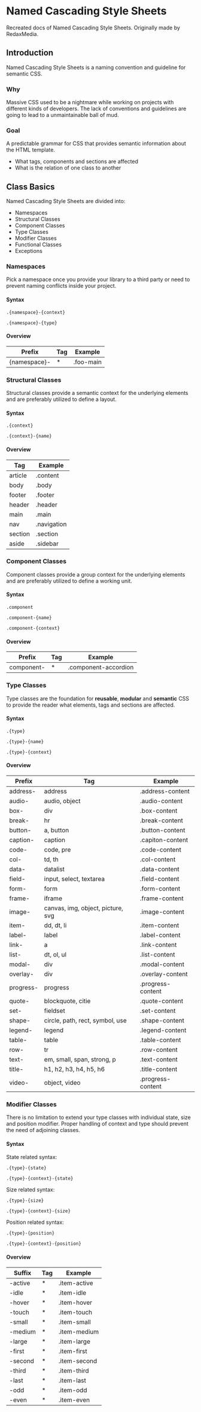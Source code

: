 # Named Cascading Style Sheets
Recreated docs of Named Cascading Style Sheets. Originally made by RedaxMedia.

## Introduction
Named Cascading Style Sheets is a naming convention and guideline for semantic CSS.

### Why

Massive CSS used to be a nightmare while working on projects with different kinds of developers. The lack of conventions and guidelines are going to lead to a unmaintainable ball of mud.

### Goal

A predictable grammar for CSS that provides semantic information about the HTML template.

- What tags, components and sections are affected
- What is the relation of one class to another

## Class Basics

Named Cascading Style Sheets are divided into:

- Namespaces
- Structural Classes
- Component Classes
- Type Classes
- Modifier Classes
- Functional Classes
- Exceptions

### Namespaces
Pick a namespace once you provide your library to a third party or need to prevent naming conflicts inside your project.

#### Syntax

```
.{namespace}-{context}

.{namespace}-{type}
```

#### Overview
| Prefix       | Tag | Example   |
|--------------|-----|-----------|
| {namespace}- | *   | .foo-main |

### Structural Classes
Structural classes provide a semantic context for the underlying elements and are preferably utilized to define a layout.

#### Syntax
```
.{context}

.{context}-{name}
```

#### Overview
| Tag     | Example     |
|---------|-------------|
| article | .content    |
| body    | .body       |
| footer  | .footer     |
| header  | .header     |
| main    | .main       |
| nav     | .navigation |
| section | .section    |
| aside   | .sidebar    |

### Component Classes
Component classes provide a group context for the underlying elements and are preferably utilized to define a working unit.

#### Syntax
```
.component

.component-{name}

.component-{context}
```

#### Overview
| Prefix       | Tag | Example   |
|--------------|-----|-----------|
| component- | *   | .component-accordion |

### Type Classes
Type classes are the foundation for **reusable**, **modular** and **semantic** CSS to provide the reader what elements, tags and sections are affected.

#### Syntax
```
.{type}

.{type}-{name}

.{type}-{context}
```

#### Overview
| Prefix  | Tag                               | Example          |
|---------|-----------------------------------|------------------|
| address- | address                          | .address-content |
| audio-   | audio, object                    | .audio-content   |
| box-     | div                              | .box-content     |
| break-   | hr                               | .break-content   |
| button-  | a, button                        | .button-content  |
| caption- | caption                          | .capiton-content |
| code-    | code, pre                        | .code-content    |
| col-     | td, th                           | .col-content     |
| data-   | datalist                          | .data-content    |
| field-  | input, select, textarea           | .field-content   |
| form-   | form                              | .form-content    |
| frame-  | iframe                            | .frame-content   |
| image-  | canvas, img, object, picture, svg | .image-content   |
| item-   | dd, dt, li                        | .item-content    |
| label-  | label                             | .label-content   |
| link-     | a                               | .link-content     |
| list-     | dt, ol, ul                      | .list-content     |
| modal-    | div                             | .modal-content    |
| overlay-  | div                             | .overlay-content  |
| progress- | progress                        | .progress-content |
| quote-    | blockquote, citie               | .quote-content    |
| set-      | fieldset                        | .set-content      |
| shape-    | circle, path, rect, symbol, use | .shape-content    |
| legend- | legend                            | .legend-content  |
| table- | table                      | .table-content    |
| row-   | tr                         | .row-content      |
| text-  | em, small, span, strong, p | .text-content     |
| title- | h1, h2, h3, h4, h5, h6     | .title-content    |
| video- | object, video              | .progress-content |


### Modifier Classes
There is no limitation to extend your type classes with individual state, size and position modifier. Proper handling of context and type should prevent the need of adjoining classes.

#### Syntax
State related syntax:
```
.{type}-{state}

.{type}-{context}-{state}
```
Size related syntax:
```
.{type}-{size}

.{type}-{context}-{size}
```
Position related syntax:
```
.{type}-{position}

.{type}-{context}-{position}
```

#### Overview
| Suffix  | Tag | Example      |
|---------|-----|--------------|
| -active | *   | .item-active |
| -idle   | *   | .item-idle   |
| -hover  | *   | .item-hover  |
| -touch  | *   | .item-touch  |
| -small  | *   | .item-small  |
| -medium | *   | .item-medium |
| -large  | *   | .item-large  |
| -first  | *   | .item-first  |
| -second | *   | .item-second |
| -third  | *   | .item-third  |
| -last   | *   | .item-last   |
| -odd    | *   | .item-odd    |
| -even   | *   | .item-even   |
